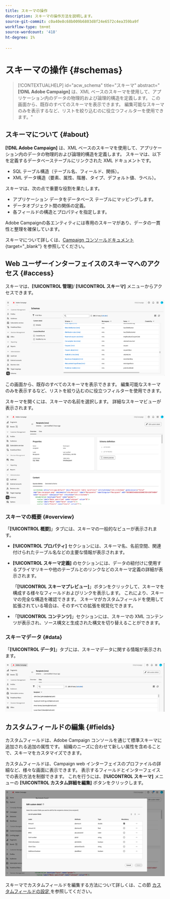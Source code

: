 ```yaml
---
title: スキーマの操作
description: スキーマの操作方法を説明します。
source-git-commit: c0a40e8c68b009b6803d8f24e6572c4ea359ba9f
workflow-type: tm+mt
source-wordcount: '418'
ht-degree: 1%

---
```


# スキーマの操作 {#schemas}

>[!CONTEXTUALHELP]
>id="acw_schema"
>title="スキーマ"
>abstract="**[!DNL Adobe Campaign]** は、XML ベースのスキーマを使用して、アプリケーション内のデータの物理的および論理的構造を定義します。 この画面から、既存のすべてのスキーマを表示できます。 編集可能なスキーマのみを表示するなど、リストを絞り込むのに役立つフィルターを使用できます。"

## スキーマについて {#about}

**[!DNL Adobe Campaign]** は、XML ベースのスキーマを使用して、アプリケーション内のデータの物理的および論理的構造を定義します。 スキーマは、以下を定義するデータベーステーブルにリンクされた XML ドキュメントです。

* SQL テーブル構造（テーブル名、フィールド、関係）。
* XML データ構造（要素、属性、階層、タイプ、デフォルト値、ラベル）。

スキーマは、次の点で重要な役割を果たします。

* アプリケーション データをデータベース テーブルにマッピングします。
* データオブジェクト間の関係の定義。
* 各フィールドの構造とプロパティを指定します。

Adobe Campaignの各エンティティには専用のスキーマがあり、データの一貫性と整理を確保しています。

スキーマについて詳しくは、[Campaign コンソールドキュメント ](https://experienceleague.adobe.com/ja/docs/campaign/campaign-v8/developer/shemas-forms/schemas){target="_blank"} を参照してください。

## Web ユーザーインターフェイスのスキーマへのアクセス {#access}

スキーマは、**[!UICONTROL 管理]**/ **[!UICONTROL スキーマ]** メニューからアクセスできます。

![](assets/schemas-list.png)

この画面から、既存のすべてのスキーマを表示できます。 編集可能なスキーマのみを表示するなど、リストを絞り込むのに役立つフィルターを使用できます。

スキーマを開くには、スキーマの名前を選択します。 詳細なスキーマビューが表示されます。

![](assets/schema-details.png)

### スキーマの概要 {#overview}

「**[!UICONTROL 概要]**」タブには、スキーマの一般的なビューが表示されます。

* **[!UICONTROL プロパティ]** セクションには、スキーマ名、名前空間、関連付けられたテーブル名などの主要な情報が表示されます。

* **[!UICONTROL スキーマ定義]** のセクションには、データの紐付けに使用するプライマリキーや他のテーブルとのリンクなどのスキーマ定義の詳細が表示されます。

  「**[!UICONTROL スキーマプレビュー]**」ボタンをクリックして、スキーマを構成する様々なフィールドおよびリンクを表示します。 これにより、スキーマの完全な構造を確認できます。 スキーマがカスタムフィールドを使用して拡張されている場合は、そのすべての拡張を視覚化できます。

* 「**[!UICONTROL コンテンツ]**」セクションには、スキーマの XML コンテンツが表示され、ソース構文と生成された構文を切り替えることができます。

### スキーマデータ {#data}

「**[!UICONTROL データ]**」タブには、スキーマデータに関する情報が表示されます。

![](assets/schemas-data.png)

## カスタムフィールドの編集 {#fields}

カスタムフィールドは、Adobe Campaign コンソールを通じて標準スキーマに追加される追加の属性です。 組織のニーズに合わせて新しい属性を含めることで、スキーマをカスタマイズできます。

カスタムフィールドは、Campaign web インターフェイスのプロファイルの詳細など、様々な画面に表示できます。 表示するフィールドとインターフェイスでの表示方法を制御できます。 これを行うには、**[!UICONTROL スキーマ]** メニューの **[!UICONTROL カスタム詳細を編集]** ボタンをクリックします。

![](assets/schemas-custom.png)

スキーマでカスタムフィールドを編集する方法について詳しくは、この節 [ カスタムフィールドの設定 ](../administration/custom-fields.md) を参照してください。
